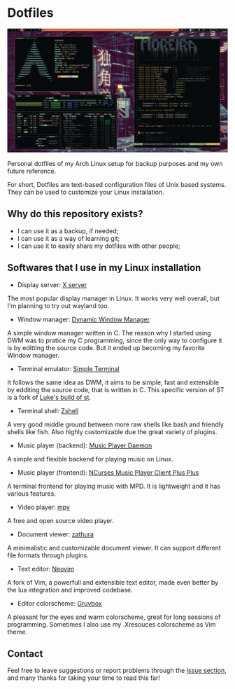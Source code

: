 # Dotfiles

![](Images/DavidPrint1.png)

Personal dotfiles of my Arch Linux setup for backup purposes and my own future reference.

For short, Dotfiles are text-based configuration files of Unix based systems. They can be used to customize your Linux installation.

## Why do this repository exists?

- I can use it as a backup, if needed;
- I can use it as a way of learning git;
- I can use it to easily share my dotfiles with other people;

## Softwares that I use in my Linux installation

- Display server: [X server](https://www.x.org/wiki/)

The most popular display manager in Linux. It works very well overall, but I'm planning to try out wayland too.

- Window manager: [Dynamic Window Manager](https://dwm.suckless.org/)

A simple window manager written in C. The reason why I started using DWM was to pratice my C programming, since the only way to configure it is by editting the source code. But it ended up becoming my favorite Window manager.

- Terminal emulator: [Simple Terminal](https://st.suckless.org/)

It follows the same idea as DWM, it aims to be simple, fast and extensible by edditing the source code, that is written in C. This specific version of ST is a fork of [Luke's build of st](https://github.com/LukeSmithxyz/st).

- Terminal shell: [Zshell](https://www.zsh.org/)

A very good middle ground between more raw shells like bash and friendly shells like fish. Also highly customizable due the great variety of plugins.

- Music player (backend): [Music Player Daemon](https://musicpd.org/)

A simple and flexible backend for playing music on Linux.

- Music player (frontend): [NCurses Music Player Client Plus Plus](https://github.com/ncmpcpp/ncmpcpp)

A terminal frontend for playing music with MPD. It is lightweight and it has various features.

- Video player: [mpv](https://mpv.io/)

A free and open source video player.

- Document viewer: [zathura](https://pwmt.org/projects/zathura/)

A minimalistic and customizable document viewer. It can support different file formats through plugins.

- Text editor: [Neovim](https://neovim.io/)

A fork of Vim, a powerfull and extensible text editor, made even better by the lua integration and improved codebase.

- Editor colorscheme: [Gruvbox](https://github.com/morhetz/gruvbox)

A pleasant for the eyes and warm colorscheme, great for long sessions of programming. Sometimes I also use my .Xresouces colorscheme as Vim theme.

## Contact

Feel free to leave suggestions or report problems through the [Issue section](https://github.com/David-MoreiraJ/David-Dotfiles/issues), and many thanks for taking your time to read this far!
